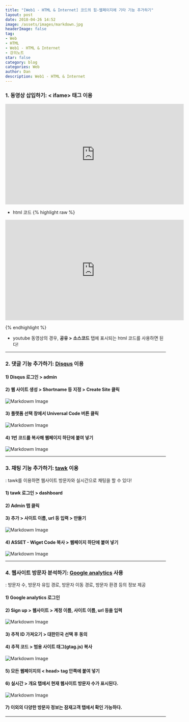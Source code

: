 ```yaml
---
title: "[Web1 - HTML & Internet] 코드의 힘-웹페이지에 기타 기능 추가하기"
layout: post
date: 2018-04-26 14:52
image: /assets/images/markdown.jpg
headerImage: false
tag:
- Web
- HTML
- Web1 - HTML & Internet
- 강의노트
star: false
category: blog
categories: Web
author: Dan
description: Web1 - HTML & Internet
---
```


### 1. 동영상 삽입하기: < ifame> 태그 이용

<p>
  <iframe width="560" height="315" src="https://www.youtube.com/embed/jSJM9iOiQ1g" frameborder="0" allowfullscreen></iframe>
</p>

* html 코드
{% highlight raw %}
<p>
  <iframe width="560" height="315" src="https://www.youtube.com/embed/jSJM9iOiQ1g" frameborder="0" allowfullscreen></iframe>
</p>
{% endhighlight %}

* youtube 동영상의 경우, **공유 > 소스코드** 탭에 표시되는 html 코드를 사용하면 된다!

---
### 2. 댓글 기능 추가하기: <a href="https://disqus.com/" target="blank" title="html5 specification"><u>Disqus</u></a> 이용

#### 1) Disqus 로그인 > admin
#### 2) 웹 사이트 생성 > Shortname 등 지정 > Create Site 클릭
![Markdowm Image][1]

#### 3) 플랫폼 선택 창에서 Universal Code 버튼 클릭
![Markdowm Image][2]

#### 4) 1번 코드를 복사해 웹페이지 하단에 붙여 넣기
![Markdowm Image][3]

---
### 3. 채팅 기능 추가하기: <a href="https://www.tawk.to/" target="blank" title="html5 specification"><u>tawk</u></a> 이용

: tawk를 이용하면 웹사이트 방문자와 실시간으로 채팅을 할 수 있다!

#### 1) tawk 로그인 > dashboard
#### 2) Admin 탭 클릭
#### 3) 추가 > 사이트 이름, url 등 입력 > 만들기
![Markdowm Image][4]

#### 4) ASSET - Wiget Code 복사 > 웹페이지 하단에 붙여 넣기
![Markdowm Image][5]

---
### 4. 웹사이트 방문자 분석하기: <a href="https://analytics.google.com" target="blank" title="html5 specification"><u>Google analytics</u></a> 사용
: 방문자 수, 방문자 유입 경로, 방문자 이동 경로, 방문자 환경 등의 정보 제공<br>

#### 1) Google analytics 로그인
#### 2) Sign up > 웹사이트 > 계정 이름, 사이트 이름, url 등을 입력
![Markdowm Image][6]

#### 3) 추적 ID 가져오기 > 대한민국 선택 후 동의
#### 4) 추적 코드 > 범용 사이트 태그(gtag.js) 복사
![Markdowm Image][7]

#### 5) 모든 웹페이지의 < head> tag 안쪽에 붙여 넣기
#### 6) 실시간 > 개요 탭에서 현재 웹사이트 방문자 수가 표시된다.
![Markdowm Image][8]

#### 7) 이외의 다양한 방문자 정보는 잠재고객 탭에서 확인 가능하다.



---
[1]: /assets/images/스크린샷3.jpg
[2]: /assets/images/스크린샷2.jpg
[3]: /assets/images/스크린샷4.jpg
[4]: /assets/images/스크린샷5.jpg
[5]: /assets/images/스크린샷6.jpg
[6]: /assets/images/스크린샷7.jpg
[7]: /assets/images/스크린샷8.jpg
[8]: /assets/images/스크린샷9.jpg

